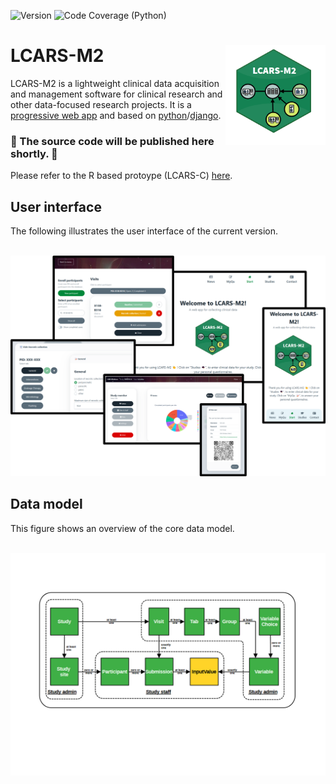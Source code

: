 ![Version](https://img.shields.io/badge/Version-2.5.6-blue) ![Code Coverage (Python)](https://img.shields.io/badge/Code_Coverage_(Python)-64%25-yellow.svg)
# LCARS-M2 <img src="man/figures/logo.png" align="right" width=160 height=160 alt="" />
LCARS-M2 is a lightweight clinical data acquisition and management software for clinical research and other data-focused research projects. It is a [progressive web app](https://en.wikipedia.org/wiki/Progressive_web_app) and based on [python](https://www.python.org/)/[django](https://www.djangoproject.com/).

### 🚀 The source code will be published here shortly. 🚀

Please refer to the R based protoype (LCARS-C) [here](https://github.com/hcstubbe/lcarsc).

## User interface
The following illustrates the user interface of the current version.

<br>

<img src="man/figures/user_interface.png" alt="Overview of the user interface" />

## Data model
This figure shows an overview of the core data model.

<br>

<img src="man/figures/data_model_overview.png" alt="Overview of the core data model" />

